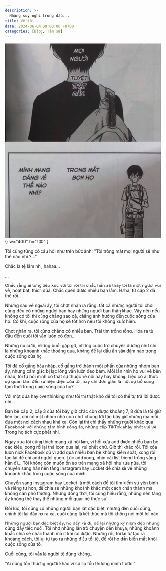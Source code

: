 ```yaml
---
description: >-
  Những suy nghĩ trong đầu...
title: Về tôi...
date: 2024-06-04 00:00:00 +0700
categories: [Blog, Tâm sự]
---
```


![](/img/relation/looklike.jpeg){: w="400" h="100" }

Tôi cũng từng có câu hỏi như trên bức ảnh: "Tôi trông mắt mọi người sẽ như thế nào nhỉ ?..."

Chắc là tệ lắm nhỉ, hahaa...

...

Chắc rằng ai từng tiếp xúc với tôi rồi thì chắc hẳn sẽ thấy tôi là một người vui vẻ, hoạt bát, thích đùa. Chắc quen được nhiều bạn lắm. Haha, từ cấp 2 đã thế rồi.

Nhưng sau vẻ ngoài ấy, tôi chợt nhận ra rằng: tất cả những người tôi chơi cùng đều có những người bạn hay những người bạn thân khác. Vậy nên nếu không có tôi thì cũng chẳng sao cả, chẳng ảnh hưởng đến cuộc sống của họ. Có khi, cuộc sống của họ sẽ tốt hơn nếu tôi không xuất hiện.

Chợt nhận ra, tôi cũng chẳng có nhiều bạn. Trái tim trống rỗng. Hóa ra từ đầu đến cuối tôi vẫn luôn cô đơn…

Những nụ cười, những buổi gặp gỡ, những cuộc trò chuyện dường như chỉ là những khoảnh khắc thoáng qua, không để lại dấu ấn sâu đậm nào trong cuộc sống của họ.

Tôi đã cố gắng hòa nhập, cố gắng trở thành một phần của những nhóm bạn ấy, nhưng cảm giác bị lạc lõng vẫn luôn đeo bám. Mỗi lần nhìn họ vui vẻ bên nhau, tôi tự hỏi mình có thật sự thuộc về nơi này hay không. Liệu có ai thực sự quan tâm đến sự hiện diện của tôi, hay chỉ đơn giản là một sự bổ sung tạm thời trong cuộc sống của họ?

Với một đứa hay overthinking như tôi thì thật khó để tôi có thể tự trả lời được nhỉ…

Bạn bè cấp 2, cấp 3 của tôi bây giờ chắc còn được khoảng 7, 8 đứa là tôi giữ liên lạc, chỉ có một nhóm nhỏ còn chơi chung tới tận bây giờ nhưng mà mỗi đứa một nơi cách nhau khá xa. Còn lại thì chỉ thấy những người khác qua Facebook với những tấm hình sống ảo, những clip TikTok nhảy nhót vui vẻ. Trong họ tích cực phết nhỉ.

Ngày xưa tôi cũng thích mạng xã hội lắm, vì hồi xưa add được nhiều bạn bè các kiểu, xong rồi lại thả icon qua lại, vui phết chứ. Giờ thì khác rồi. Tôi xóa luôn nick Facebook cũ vì add quá nhiều bạn bè không kiểm soát, xong rồi tạo lại để chỉ add người quen. Lúc add xong, nhìn cái list friend trống vắng hẳn đi… Tôi không còn muốn ồn ào trên mạng xã hội như xưa nữa, tôi chuyển sang hẳn nền tảng Instagram hay Locket để chia sẻ về những khoảnh khắc trong cuộc sống của mình.

Chuyển sang Instagram hay Locket là một cách để tôi tìm kiếm sự yên bình và riêng tư hơn, để chia sẻ những khoảnh khắc một cách chân thành mà không cần phô trương. Nhưng đồng thời, tôi cũng hiểu rằng, những nền tảng ấy không thể thay thế những mối quan hệ thực sự.

Đôi lúc, tôi cũng có những người bạn rất đặc biệt, nhưng đến cuối cùng, chính tôi lại đẩy họ ra xa, cuối cùng là kết thúc mà tôi không nói một lời nào.

Những người bạn đặc biệt ấy, họ đến và đi, để lại những kỷ niệm đẹp nhưng cũng đầy tiếc nuối. Tôi nhớ những lần trò chuyện đến khuya, những khoảnh khắc chia sẻ chân thành mà ít khi có được. Nhưng rồi, tôi lại tự tạo ra khoảng cách, tôi lại tự tạo ra những điều tồi tệ, để rồi họ dần biến mất khỏi cuộc sống của tôi.

Cuối cùng, tôi vẫn là người tệ đúng không…

"Ai cũng tổn thương người khác vì sợ họ tổn thương mình trước."
